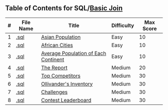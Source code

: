 ## Table of Contents for SQL/[Basic Join](https://www.hackerrank.com/domains/sql?filters%5Bsubdomains%5D%5B%5D=join)

| #  | File Name                                          | Title                                  | Difficulty | Max Score |
| -- | -------------------------------------------------- | -------------------------------------- | ---------- | --------- |
| 1  | [.sql](.sql)                                       | [Asian Population]                     | Easy       | 10        |
| 2  | [.sql](.sql)                                       | [African Cities]                       | Easy       | 10        |
| 3  | [.sql](.sql)                                       | [Average Population of Each Continent] | Easy       | 10        |
| 4  | [.sql](.sql)                                       | [The Report]                           | Medium     | 20        |
| 5  | [.sql](.sql)                                       | [Top Competitors]                      | Medium     | 30        |
| 6  | [.sql](.sql)                                       | [Ollivander's Inventory]               | Medium     | 30        |
| 7  | [.sql](.sql)                                       | [Challenges]                           | Medium     | 30        |
| 8  | [.sql](.sql)                                       | [Contest Leaderboard]                  | Medium     | 30        |

[Asian Population]: https://www.hackerrank.com/challenges/asian-population/problem
[African Cities]: https://www.hackerrank.com/challenges/african-cities/problem
[Average Population of Each Continent]: https://www.hackerrank.com/challenges/average-population-of-each-continent/problem
[The Report]: https://www.hackerrank.com/challenges/the-report/problem
[Top Competitors]: https://www.hackerrank.com/challenges/full-score/problem
[Ollivander's Inventory]: https://www.hackerrank.com/challenges/harry-potter-and-wands/problem
[Challenges]: https://www.hackerrank.com/challenges/challenges/problem
[Contest Leaderboard]: https://www.hackerrank.com/challenges/contest-leaderboard/problem
